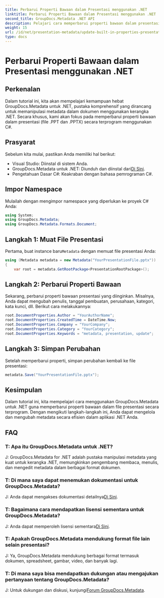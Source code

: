```yaml
---
title: Perbarui Properti Bawaan dalam Presentasi menggunakan .NET
linktitle: Perbarui Properti Bawaan dalam Presentasi menggunakan .NET
second_title: GroupDocs.Metadata .NET API
description: Pelajari cara memperbarui properti bawaan dalam presentasi menggunakan .NET dengan GroupDocs.Metadata, pustaka manipulasi metadata serbaguna.
weight: 15
url: /id/net/presentation-metadata/update-built-in-properties-presentations/
type: docs
---
```

# Perbarui Properti Bawaan dalam Presentasi menggunakan .NET

## Perkenalan
Dalam tutorial ini, kita akan mempelajari kemampuan hebat GroupDocs.Metadata untuk .NET, pustaka komprehensif yang dirancang untuk memanipulasi metadata dalam dokumen menggunakan kerangka .NET. Secara khusus, kami akan fokus pada memperbarui properti bawaan dalam presentasi (file .PPT dan .PPTX) secara terprogram menggunakan C#.
## Prasyarat
Sebelum kita mulai, pastikan Anda memiliki hal berikut:
- Visual Studio: Diinstal di sistem Anda.
-  GroupDocs.Metadata untuk .NET: Diunduh dan diinstal dari[Di Sini](https://releases.groupdocs.com/metadata/net/).
- Pengetahuan Dasar C#: Keakraban dengan bahasa pemrograman C#.

## Impor Namespace
Mulailah dengan mengimpor namespace yang diperlukan ke proyek C# Anda:
```csharp
using System;
using GroupDocs.Metadata;
using GroupDocs.Metadata.Formats.Document;
```
## Langkah 1: Muat File Presentasi
 Pertama, buat instance baru`Metadata` dengan memuat file presentasi Anda:
```csharp
using (Metadata metadata = new Metadata("YourPresentationFile.pptx"))
{
    var root = metadata.GetRootPackage<PresentationRootPackage>();
```
## Langkah 2: Perbarui Properti Bawaan
Sekarang, perbarui properti bawaan presentasi yang diinginkan. Misalnya, Anda dapat mengubah penulis, tanggal pembuatan, perusahaan, kategori, kata kunci, dll. Berikut cara melakukannya:
```csharp
root.DocumentProperties.Author = "YourAuthorName";
root.DocumentProperties.CreatedTime = DateTime.Now;
root.DocumentProperties.Company = "YourCompany";
root.DocumentProperties.Category = "YourCategory";
root.DocumentProperties.Keywords = "metadata, presentation, update";
```
## Langkah 3: Simpan Perubahan
Setelah memperbarui properti, simpan perubahan kembali ke file presentasi:
```csharp
metadata.Save("YourPresentationFile.pptx");
```

## Kesimpulan
Dalam tutorial ini, kita mempelajari cara menggunakan GroupDocs.Metadata untuk .NET guna memperbarui properti bawaan dalam file presentasi secara terprogram. Dengan mengikuti langkah-langkah ini, Anda dapat mengelola dan mengubah metadata secara efisien dalam aplikasi .NET Anda.

## FAQ
### T: Apa itu GroupDocs.Metadata untuk .NET?
J: GroupDocs.Metadata for .NET adalah pustaka manipulasi metadata yang kuat untuk kerangka .NET, memungkinkan pengembang membaca, menulis, dan mengedit metadata dalam berbagai format dokumen.
### T: Di mana saya dapat menemukan dokumentasi untuk GroupDocs.Metadata?
 J: Anda dapat mengakses dokumentasi detailnya[Di Sini](https://tutorials.groupdocs.com/metadata/net/).
### T: Bagaimana cara mendapatkan lisensi sementara untuk GroupDocs.Metadata?
 J: Anda dapat memperoleh lisensi sementara[Di Sini](https://purchase.groupdocs.com/temporary-license/).
### T: Apakah GroupDocs.Metadata mendukung format file lain selain presentasi?
J: Ya, GroupDocs.Metadata mendukung berbagai format termasuk dokumen, spreadsheet, gambar, video, dan banyak lagi.
### T: Di mana saya bisa mendapatkan dukungan atau mengajukan pertanyaan tentang GroupDocs.Metadata?
 J: Untuk dukungan dan diskusi, kunjungi[Forum GroupDocs.Metadata](https://forum.groupdocs.com/c/metadata/14).